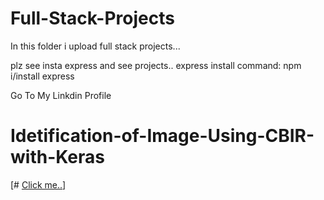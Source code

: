 # Full-Stack-Projects
In this folder i upload full stack projects...


plz see insta express and see projects..
express install command: npm i/install  express


Go To My Linkdin Profile  
# Idetification-of-Image-Using-CBIR-with-Keras
[# [Click me..]([www.linkedin.com/in/mohit-kumar-8850382aa](https://www.linkedin.com/in/mohit-kumar-8850382aa/)https://www.linkedin.com/in/mohit-kumar-8850382aa/)]


